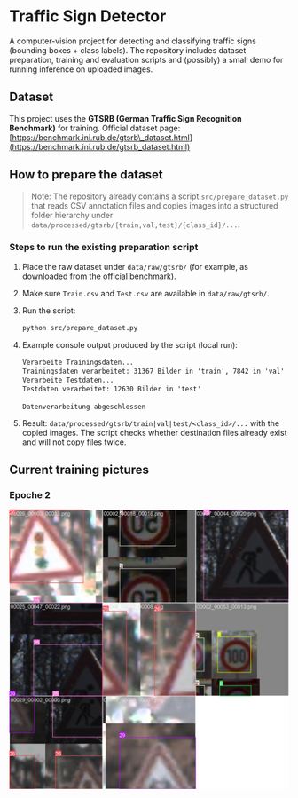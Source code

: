 # Traffic Sign Detector

A computer-vision project for detecting and classifying traffic signs (bounding boxes + class labels). The repository includes dataset preparation, training and evaluation scripts and (possibly) a small demo for running inference on uploaded images.

## Dataset

This project uses the **GTSRB (German Traffic Sign Recognition Benchmark)** for training.
Official dataset page: [https://benchmark.ini.rub.de/gtsrb\_dataset.html](https://benchmark.ini.rub.de/gtsrb_dataset.html)

## How to prepare the dataset

> Note: The repository already contains a script `src/prepare_dataset.py` that reads CSV annotation files and copies images into a structured folder hierarchy under `data/processed/gtsrb/{train,val,test}/{class_id}/...`.

### Steps to run the existing preparation script

1. Place the raw dataset under `data/raw/gtsrb/` (for example, as downloaded from the official benchmark).
2. Make sure `Train.csv` and `Test.csv` are available in `data/raw/gtsrb/`.
3. Run the script:

   ```bash
   python src/prepare_dataset.py
   ```
4. Example console output produced by the script (local run):

   ```text
   Verarbeite Trainingsdaten...
   Trainingsdaten verarbeitet: 31367 Bilder in 'train', 7842 in 'val'
   Verarbeite Testdaten...
   Testdaten verarbeitet: 12630 Bilder in 'test'

   Datenverarbeitung abgeschlossen
   ```
5. Result: `data/processed/gtsrb/train|val|test/<class_id>/...` with the copied images. The script checks whether destination files already exist and will not copy files twice.

## Current training pictures

### Epoche 2

![epoche2-training-picture](runs\detect\train2\train_batch2.jpg)
